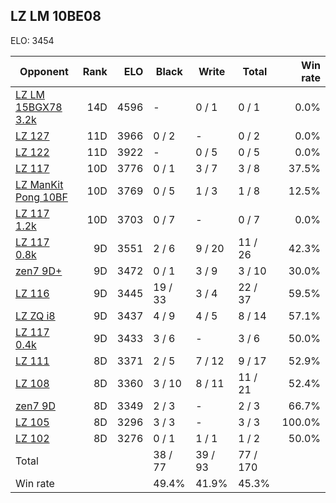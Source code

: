 ## LZ LM 10BE08 ##

ELO: 3454

Opponent | Rank | ELO | Black | Write | Total | Win rate
---------|-----:|----:|-------|-------|-------|-------:
[LZ LM 15BGX78 3.2k](LZ%20LM%2015BGX78%203.2k.md) | 14D | 4596 | - | 0 / 1 | 0 / 1 | 0.0%
[LZ 127](LZ%20127.md) | 11D | 3966 | 0 / 2 | - | 0 / 2 | 0.0%
[LZ 122](LZ%20122.md) | 11D | 3922 | - | 0 / 5 | 0 / 5 | 0.0%
[LZ 117](LZ%20117.md) | 10D | 3776 | 0 / 1 | 3 / 7 | 3 / 8 | 37.5%
[LZ ManKit Pong 10BF](LZ%20ManKit%20Pong%2010BF.md) | 10D | 3769 | 0 / 5 | 1 / 3 | 1 / 8 | 12.5%
[LZ 117 1.2k](LZ%20117%201.2k.md) | 10D | 3703 | 0 / 7 | - | 0 / 7 | 0.0%
[LZ 117 0.8k](LZ%20117%200.8k.md) | 9D | 3551 | 2 / 6 | 9 / 20 | 11 / 26 | 42.3%
[zen7 9D+](zen7%209D+.md) | 9D | 3472 | 0 / 1 | 3 / 9 | 3 / 10 | 30.0%
[LZ 116](LZ%20116.md) | 9D | 3445 | 19 / 33 | 3 / 4 | 22 / 37 | 59.5%
[LZ ZQ i8](LZ%20ZQ%20i8.md) | 9D | 3437 | 4 / 9 | 4 / 5 | 8 / 14 | 57.1%
[LZ 117 0.4k](LZ%20117%200.4k.md) | 9D | 3433 | 3 / 6 | - | 3 / 6 | 50.0%
[LZ 111](LZ%20111.md) | 8D | 3371 | 2 / 5 | 7 / 12 | 9 / 17 | 52.9%
[LZ 108](LZ%20108.md) | 8D | 3360 | 3 / 10 | 8 / 11 | 11 / 21 | 52.4%
[zen7 9D](zen7%209D.md) | 8D | 3349 | 2 / 3 | - | 2 / 3 | 66.7%
[LZ 105](LZ%20105.md) | 8D | 3296 | 3 / 3 | - | 3 / 3 | 100.0%
[LZ 102](LZ%20102.md) | 8D | 3276 | 0 / 1 | 1 / 1 | 1 / 2 | 50.0%
Total | | | 38 / 77 | 39 / 93 | 77 / 170 | 
Win rate| | | 49.4% | 41.9% | 45.3% | 
